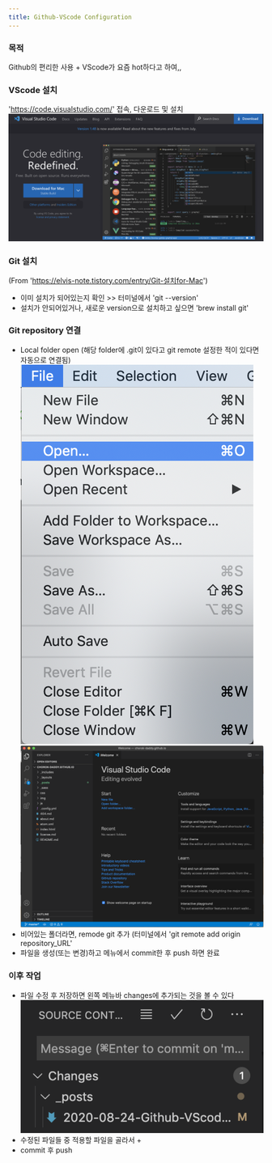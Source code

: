 ```yaml
---
title: Github-VScode Configuration
---
```


### 목적 
Github의 편리한 사용 + VScode가 요즘 hot하다고 하여,, 

### VScode 설치
'https://code.visualstudio.com/' 접속, 다운로드 및 설치
![VScode Install](../img/VScode_install.png)

### Git 설치
(From 'https://elvis-note.tistory.com/entry/Git-설치for-Mac')
- 이미 설치가 되어있는지 확인 >> 터미널에서 'git --version'
- 설치가 안되어있거나, 새로운 version으로 설치하고 싶으면 'brew install git'

### Git repository 연결
- Local folder open (해당 folder에 .git이 있다고 git remote 설정한 적이 있다면 자동으로 연결됨)
![Local folder open menu](../img/local_folder_open1.png)
![Local folder open](../img/local_folder_open2.png)
- 비어있는 폴더라면, remode git 추가 (터미널에서 'git remote add origin repository_URL'
- 파일을 생성(또는 변경)하고 메뉴에서 commit한 후 push 하면 완료


### 이후 작업
- 파일 수정 후 저장하면 왼쪽 메뉴바 changes에 추가되는 것을 볼 수 있다
![Changes](../img/changes.png)
- 수정된 파일들 중 적용할 파일을 골라서 + 
- commit 후 push


